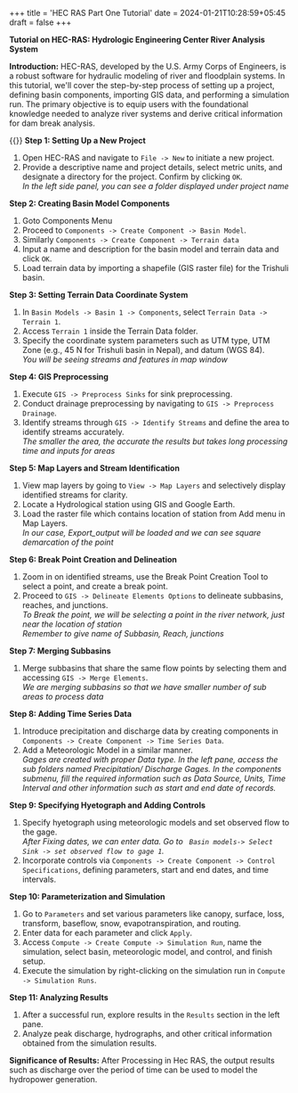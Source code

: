 +++
title = 'HEC RAS Part One Tutorial'
date = 2024-01-21T10:28:59+05:45
draft = false
+++

**Tutorial on HEC-RAS: Hydrologic Engineering Center River Analysis System**

**Introduction:**
HEC-RAS, developed by the U.S. Army Corps of Engineers, is a robust software for hydraulic modeling of river and floodplain systems. In this tutorial, we'll cover the step-by-step process of setting up a project, defining basin components, importing GIS data, and performing a simulation run. The primary objective is to equip users with the foundational knowledge needed to analyze river systems and derive critical information for dam break analysis.

{{<youtube pr0MhRaph-k>}}
**Step 1: Setting Up a New Project**
1. Open HEC-RAS and navigate to `File -> New` to initiate a new project.
2. Provide a descriptive name and project details, select metric units, and designate a directory for the project. Confirm by clicking `OK`.  
_In the left side panel, you can see a folder displayed under project name_

**Step 2: Creating Basin Model Components**
1. Goto Components Menu
2. Proceed to `Components -> Create Component -> Basin Model`.
3. Similarly `Components -> Create Component -> Terrain data`
2. Input a name and description for the basin model and terrain data  and click `OK`.
3. Load terrain data by importing a shapefile (GIS raster file) for the Trishuli basin.

**Step 3: Setting Terrain Data Coordinate System**
1. In `Basin Models -> Basin 1 -> Components`, select `Terrain Data -> Terrain 1`.
2. Access `Terrain 1` inside the Terrain Data folder.
3. Specify the coordinate system parameters such as UTM type, UTM Zone (e.g., 45 N for Trishuli basin in Nepal), and datum (WGS 84).  
_You will be seeing  streams and features in map window_


**Step 4: GIS Preprocessing**
1. Execute `GIS -> Preprocess Sinks` for sink preprocessing.
2. Conduct drainage preprocessing by navigating to `GIS -> Preprocess Drainage`.
3. Identify streams through `GIS -> Identify Streams` and define the area to identify streams accurately.  
_The smaller the area, the accurate the results but takes long processing time and inputs for areas_

**Step 5: Map Layers and Stream Identification**
1. View map layers by going to `View -> Map Layers` and selectively display identified streams for clarity.
2. Locate a Hydrological station using GIS and Google Earth.
3. Load the raster file which contains location of station from Add menu in Map Layers.  
*In our case, Export_output will be loaded and we can see square demarcation of the point*

**Step 6: Break Point Creation and Delineation**
1. Zoom in on identified streams, use the Break Point Creation Tool to select a point, and create a break point.
2. Proceed to `GIS -> Delineate Elements Options` to delineate subbasins, reaches, and junctions.  
*To Break the point, we will be selecting a point in the river network, just near the location of station*  
*Remember to give name of Subbasin, Reach, junctions*

**Step 7: Merging Subbasins**
1. Merge subbasins that share the same flow points by selecting them and accessing `GIS -> Merge Elements`.  
*We are merging subbasins so that we have smaller number of sub areas to process data*  

**Step 8: Adding Time Series Data**
1. Introduce precipitation and discharge data by creating components in `Components -> Create Component -> Time Series Data`.
2. Add a Meteorologic Model in a similar manner.  
*Gages are created with proper Data type. In the left pane, access the sub folders named Precipitation/ Discharge Gages. In the components submenu, fill the required information such as Data Source, Units, Time Interval and other information such as start and end date of records.*   

**Step 9: Specifying Hyetograph and Adding Controls**
1. Specify hyetograph using meteorologic models and set observed flow to the gage.  
*After Fixing dates, we can enter data. Go to ` Basin models-> Select Sink -> set observed flow to gage 1`.*
2. Incorporate controls via `Components -> Create Component -> Control Specifications`, defining parameters, start and end dates, and time intervals.

**Step 10: Parameterization and Simulation**
1. Go to `Parameters` and set various parameters like canopy, surface, loss, transform, baseflow, snow, evapotranspiration, and routing.
2. Enter data for each parameter and click `Apply`.
3. Access `Compute -> Create Compute -> Simulation Run`, name the simulation, select basin, meteorologic model, and control, and finish setup.
4. Execute the simulation by right-clicking on the simulation run in `Compute -> Simulation Runs`.

**Step 11: Analyzing Results**
1. After a successful run, explore results in the `Results` section in the left pane.
2. Analyze peak discharge, hydrographs, and other critical information obtained from the simulation results.

**Significance of Results:**
After Processing in Hec RAS, the output results such as discharge over the period of time can be used to model the hydropower generation.